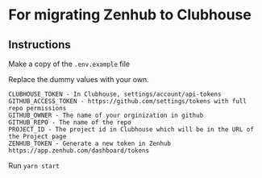 # For migrating Zenhub to Clubhouse

## Instructions

Make a copy of the `.env.example` file

Replace the dummy values with your own.

```text
CLUBHOUSE_TOKEN - In Clubhouse, settings/account/api-tokens
GITHUB_ACCESS_TOKEN - https://github.com/settings/tokens with full repo permissions
GITHUB_OWNER - The name of your orginization in github
GITHUB_REPO - The name of the repo
PROJECT_ID - The project id in Clubhouse which will be in the URL of the Project page
ZENHUB_TOKEN - Generate a new token in Zenhub https://app.zenhub.com/dashboard/tokens
```

Run `yarn start`
